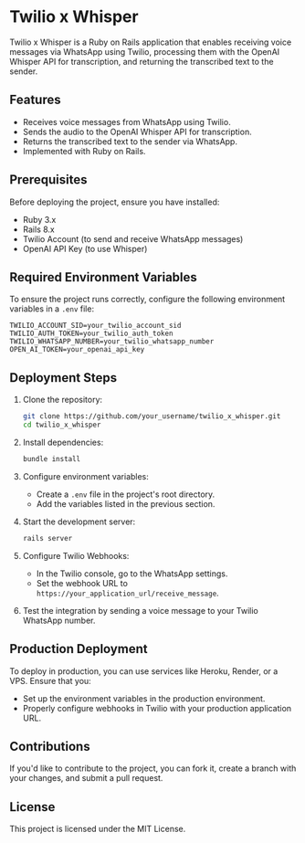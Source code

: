 

# Twilio x Whisper

Twilio x Whisper is a Ruby on Rails application that enables receiving voice messages via WhatsApp using Twilio, processing them with the OpenAI Whisper API for transcription, and returning the transcribed text to the sender.

## Features

-   Receives voice messages from WhatsApp using Twilio.
-   Sends the audio to the OpenAI Whisper API for transcription.
-   Returns the transcribed text to the sender via WhatsApp.
-   Implemented with Ruby on Rails.

## Prerequisites

Before deploying the project, ensure you have installed:

-   Ruby 3.x
-   Rails 8.x
-   Twilio Account (to send and receive WhatsApp messages)
-   OpenAI API Key (to use Whisper)

## Required Environment Variables

To ensure the project runs correctly, configure the following environment variables in a `.env` file:

```
TWILIO_ACCOUNT_SID=your_twilio_account_sid
TWILIO_AUTH_TOKEN=your_twilio_auth_token
TWILIO_WHATSAPP_NUMBER=your_twilio_whatsapp_number
OPEN_AI_TOKEN=your_openai_api_key
```

## Deployment Steps

1.  Clone the repository:
    
    ```sh
    git clone https://github.com/your_username/twilio_x_whisper.git
    cd twilio_x_whisper
    
    ```
    
2.  Install dependencies:
    
    ```sh
    bundle install
    
    ```
  
    
3.  Configure environment variables:
    
    -   Create a `.env` file in the project's root directory.
    -   Add the variables listed in the previous section.
    
4.  Start the development server:
    
    ```sh
    rails server
    
    ```
    
5.  Configure Twilio Webhooks:
    
    -   In the Twilio console, go to the WhatsApp settings.
    -   Set the webhook URL to `https://your_application_url/receive_message`.
7.  Test the integration by sending a voice message to your Twilio WhatsApp number.
    

## Production Deployment

To deploy in production, you can use services like Heroku, Render, or a VPS. Ensure that you:

-   Set up the environment variables in the production environment.
-   Properly configure webhooks in Twilio with your production application URL.

## Contributions

If you'd like to contribute to the project, you can fork it, create a branch with your changes, and submit a pull request.

## License

This project is licensed under the MIT License.
